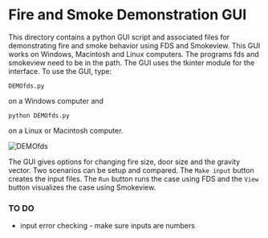 # Fire and Smoke Demonstration GUI

This directory contains a python GUI script and associated files for demonstrating fire and smoke behavior using FDS and Smokeview.  This GUI works on Windows, Macintosh and Linux computers.  The programs fds and smokeview need to be in the path.  The GUI uses the tkinter module for the interface.  To use the GUI, type:

```DEMOfds.py```

on a Windows computer and

```python DEMOfds.py```

on a Linux or Macintosh computer. 

![DEMOfds](https://github.com/firemodels/smv/assets/12403014/9eb5173a-6be1-4b20-ae18-5c0e9083ea14)

The GUI gives options for changing fire size, door size and the gravity vector.  Two scenarios can be setup and compared. The `Make input` button creates the input files.  The `Run` button runs the case using FDS and the `View` button visualizes the case using Smokeview.

### TO DO

* input error checking - make sure inputs are numbers

